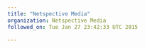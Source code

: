 ```yaml
---
title: "Netspective Media"
organization: Netspective Media 
followed_on: Tue Jan 27 23:42:33 UTC 2015

---
```

